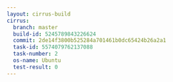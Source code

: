 ```yaml
---
layout: cirrus-build
cirrus:
  branch: master
  build-id: 5245789843226624
  commit: 2de14f3800b525284a701461b0dc65424b26a2a1
  task-id: 5574079762137088
  task-number: 2
  os-name: Ubuntu
  test-result: 0
---
```

